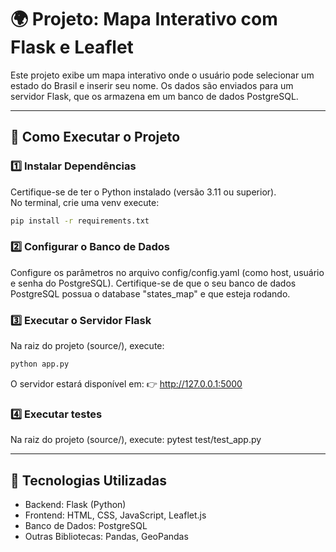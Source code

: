 # 🌍 Projeto: Mapa Interativo com Flask e Leaflet

Este projeto exibe um mapa interativo onde o usuário pode selecionar um estado do Brasil e inserir seu nome. Os dados são enviados para um servidor Flask, que os armazena em um banco de dados PostgreSQL.

---

## 🚀 Como Executar o Projeto

### 1️⃣ **Instalar Dependências**

Certifique-se de ter o Python instalado (versão 3.11 ou superior).  
No terminal, crie uma venv execute:

```bash
pip install -r requirements.txt
```

### 2️⃣ Configurar o Banco de Dados

Configure os parâmetros no arquivo config/config.yaml (como host, usuário e senha do PostgreSQL).
Certifique-se de que o seu banco de dados PostgreSQL possua o database "states_map" e que esteja rodando.

### 3️⃣ Executar o Servidor Flask

Na raiz do projeto (source/), execute:
```bash
python app.py
```
O servidor estará disponível em:
👉 http://127.0.0.1:5000

### 4️⃣ Executar testes 

Na raiz do projeto (source/), execute:
pytest test/test_app.py

---

## 🎨 Tecnologias Utilizadas

   - Backend: Flask (Python)
   - Frontend: HTML, CSS, JavaScript, Leaflet.js
   - Banco de Dados: PostgreSQL
   - Outras Bibliotecas: Pandas, GeoPandas